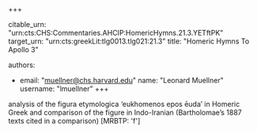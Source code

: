 +++


citable_urn: "urn:cts:CHS:Commentaries.AHCIP:HomericHymns.21.3.YETftPK"
target_urn: "urn:cts:greekLit:tlg0013.tlg021:21.3"
title: "Homeric Hymns To Apollo 3"

authors:
- email: "muellner@chs.harvard.edu"
  name: "Leonard Muellner"
  username: "lmuellner"
+++

<p>analysis of the figura etymologica ‘eukhomenos epos ēuda’ in Homeric Greek and comparison of the figure in Indo-Iranian (Bartholomae’s 1887 texts cited in a comparison) [MRBTP: 'f']</p>